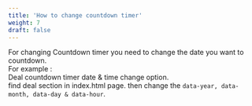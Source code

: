 ```yaml
---
title: 'How to change countdown timer'
weight: 7
draft: false
---
```

For changing Countdown timer you need to change the date you want to countdown.  
For example :  
Deal countdown timer date &amp; time change option.  
find deal section in index.html page. then change the `data-year, data-month, data-day & data-hour`.